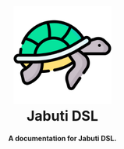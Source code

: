 <h1 align="center">
  <br>
  <img src="turtle.png" width="200" alt="Jabuti DSL">
  <br>
  Jabuti DSL
  <br>
</h1>

<h4 align="center">A documentation for Jabuti DSL.</h4>

